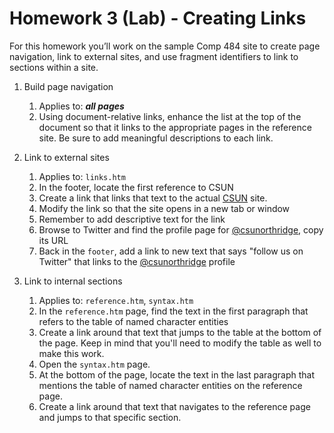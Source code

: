 # Homework 3 (Lab) - Creating Links

For this homework you’ll work on the sample Comp 484  site to create page navigation, link to external sites, and use fragment identifiers to link to sections within a site.

1. Build page navigation
    1.	Applies to: ***all pages***
    2.	Using document-relative links, enhance the list at the top of the document so that it links to the appropriate pages in the reference site. Be sure to add meaningful descriptions to each link.

2. Link to external sites
    1.	Applies to: `links.htm`
    2.	In the footer, locate the first reference to CSUN
    3. Create a link that links that text to the actual [CSUN](csun.edu) site.
    4. Modify the link so that the site opens in a new tab or window
    5. Remember to add descriptive text for the link
    6. Browse to Twitter and find the profile page for [@csunorthridge](https://x.com/csunorthridge), copy its URL
    7. Back in the `footer`, add a link to new text that says "follow us on Twitter" that links to the [@csunorthridge](https://x.com/csunorthridge) profile

3.	Link to internal sections
    1.	Applies to: `reference.htm`, `syntax.htm`
    2.	In the `reference.htm` page, find the text in the first paragraph that refers to the table of named character entities
    3. Create a link around that text that jumps to the table at the bottom of the page. Keep in mind that you'll need to modify the table as well to make this work.
    4. Open the `syntax.htm` page. 
    5. At the bottom of the page, locate the text in the last paragraph that mentions the table of named character entities on the reference page.
    6. Create a link around that text that navigates to the reference page and jumps to that specific section.